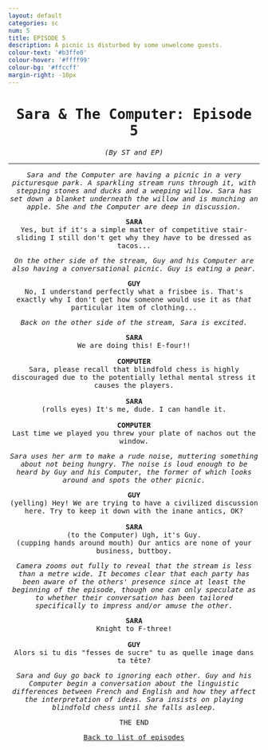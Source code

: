 ```yaml
---
layout: default
categories: sc
num: 5
title: EPISODE 5
description: A picnic is disturbed by some unwelcome guests.
colour-text: '#b3ffe0'
colour-hover: '#ffff99'
colour-bg: '#ffccff'
margin-right: -10px
---
```

<div style="text-align: center; font-family: 'Inconsolata', monospace;" class="centre misc-sotry">

  <h1>Sara & The Computer: Episode 5</h1>

  <p><em>(By ST and EP)</em></p>

  <hr>

  <p><em>Sara and the Computer are having a picnic in a very picturesque park. A sparkling stream
  runs through it, with stepping stones and ducks and a weeping willow. Sara has set
  down a blanket underneath the willow and is munching an apple. She and the Computer
  are deep in discussion.</em></p>

  <div style="font-weight: bold;">SARA</div>
  <div>Yes, but if it's a simple matter of competitive stair-sliding I still don't get why they <em>have</em> to
  be dressed as tacos...</div>

  <p><em>On the other side of the stream, Guy and his Computer are also having a conversational picnic. Guy is eating
  a pear.</em></p>

  <div style="font-weight: bold;">GUY</div>
  <div>No, I understand perfectly what a frisbee is. That's exactly why I don't get how someone would use it as <em>that</em> particular
  item of clothing...</div>

  <p><em>Back on the other side of the stream, Sara is excited.</em></p>

  <div style="font-weight: bold;">SARA</div>
  <div>We are doing this! E-four!!</div>

  <br />

  <div style="font-weight: bold;">COMPUTER</div>
  <div>Sara, please recall that blindfold chess is highly discouraged due to the potentially lethal mental stress it causes the players.</div>

  <br />

  <div style="font-weight: bold;">SARA</div>
  <div>(rolls eyes) It's me, dude. I can handle it.</div>

  <br />

  <div style="font-weight: bold;">COMPUTER</div>
  <div>Last time we played you threw your plate of nachos out the window.</div>

  <p><em>Sara uses her arm to make a rude noise, muttering something about not being hungry.
  The noise is loud enough to be heard by Guy and his Computer, the former of which
  looks around and spots the other picnic.</em></p>

  <div style="font-weight: bold;">GUY</div>
  <div>(yelling) Hey! We are trying to have a civilized discussion here. Try to keep it down with the inane antics, OK?</div>

  <br />

  <div style="font-weight: bold;">SARA</div>
  <div>(to the Computer) Ugh, it's Guy. <br /> (cupping hands around mouth) Our antics are none of your business, buttboy.</div>

  <p><em>Camera zooms out fully to reveal that the stream is less than a metre wide. It becomes clear that each party
  has been aware of the others' presence since at least the beginning of the episode, though one can only
  speculate as to whether their conversation has been tailored specifically to impress and/or amuse the other.</em></p>

  <div style="font-weight: bold;">SARA</div>
  <div>Knight to F-three!</div>

  <br />

  <div style="font-weight: bold;">GUY</div>
  <div>Alors si tu dis "fesses de sucre" tu as quelle image dans ta t&ecircte?</div>

  <p><em>Sara and Guy go back to ignoring each other. Guy and his Computer begin a conversation about the linguistic differences
  between French and English and how they affect the interpretation of ideas. Sara insists on playing blindfold chess until she falls asleep.</em></p>

  <p>THE END</p>

  <p style="padding-bottom: 15px;"><u><a href="{{ "/sotries/sc" }}">Back to list of episodes</a></u></p>
</div>
